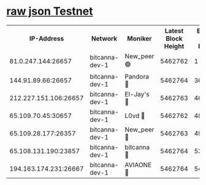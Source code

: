 [raw json Testnet](https://rpc-check.bcat.stavr.tech/bcat/rpc-bcat-result.json)
=


<table><tr><th>IP-Address</th><th>Network</th><th>Moniker</th><th>Latest Block Height</th><th>Earliest Block Height</th><th>Catching Up</th><th>Tx Index</th><th>Voting Power</th><th>Scan Time</th></tr><tr><td>81.0.247.144:26657</td><td>bitcanna-dev-1</td><td>New_peer 🟢</td><td>5462762</td><td>1</td><td>False</td><td>on</td><td>0</td><td>2023-12-11T19:04:46.264242400UTC</td></tr><tr><td>144.91.89.66:26657</td><td>bitcanna-dev-1</td><td>Pandora 🔴</td><td>5462764</td><td>3675711</td><td>False</td><td>on</td><td>2096387</td><td>2023-12-11T19:04:56.145069849UTC</td></tr><tr><td>212.227.151.106:26657</td><td>bitcanna-dev-1</td><td>El-Jay's 🔴</td><td>5462763</td><td>4670391</td><td>False</td><td>on</td><td>2240570</td><td>2023-12-11T19:04:53.135728201UTC</td></tr><tr><td>65.109.70.45:30657</td><td>bitcanna-dev-1</td><td>L0vd 🔴</td><td>5462762</td><td>4828155</td><td>False</td><td>on</td><td>7920</td><td>2023-12-11T19:04:46.687037614UTC</td></tr><tr><td>65.109.28.177:26357</td><td>bitcanna-dev-1</td><td>New_peer 🔴</td><td>5462763</td><td>4952911</td><td>False</td><td>on</td><td>2237067</td><td>2023-12-11T19:04:53.509264822UTC</td></tr><tr><td>65.108.131.190:23857</td><td>bitcanna-dev-1</td><td>bitcanna 🔴</td><td>5462764</td><td>5362764</td><td>False</td><td>off</td><td>82368</td><td>2023-12-11T19:04:53.862016992UTC</td></tr><tr><td>194.163.174.231:26667</td><td>bitcanna-dev-1</td><td>AVIAONE 🔴</td><td>5462764</td><td>5449651</td><td>False</td><td>on</td><td>1949865</td><td>2023-12-11T19:04:58.520132232UTC</td></tr></table>